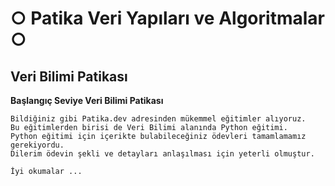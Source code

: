 
# ○ Patika Veri Yapıları ve Algoritmalar ○

## Veri Bilimi Patikası


**Başlangıç Seviye Veri Bilimi Patikası**
```
Bildiğiniz gibi Patika.dev adresinden mükemmel eğitimler alıyoruz.
Bu eğitimlerden birisi de Veri Bilimi alanında Python eğitimi.
Python eğitimi için içerikte bulabileceğiniz ödevleri tamamlamamız gerekiyordu.
Dilerim ödevin şekli ve detayları anlaşılması için yeterli olmuştur.

İyi okumalar ...
```
